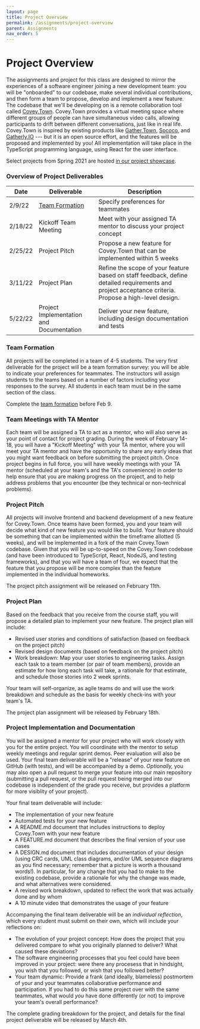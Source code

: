 ```yaml
---
layout: page
title: Project Overview
permalink: /assignments/project-overview
parent: Assignments
nav_order: 5
---
```


# Project Overview
The assignments and project for this class are designed to mirror the experiences of a software engineer joining a new development team:
you will be "onboarded" to our codebase, make several individual contributions, and then form a team to propose, develop and implement a new feature.
The codebase that we'll be developing on is a remote collaboration tool called [Covey.Town](https://www.covey.town).
Covey.Town provides a virtual meeting space where different groups of people can have simultaneous video calls, allowing participants to drift between different conversations, just like in real life.
Covey.Town is inspired by existing products like [Gather.Town](https://gather.town), [Sococo](https://www.sococo.com), and [Gatherly.IO](https://www.gatherly.io) --- but it is an open source effort, and the features will be proposed and implemented by you!
All implementation will take place in the TypeScript programming language, using React for the user interface.



Select projects from Spring 2021 are hosted [in our project showcase](https://neu-se.github.io/CS4530-CS5500-Spring-2021/project-showcase).


### Overview of Project Deliverables

| Date | Deliverable | Description | 
| -----| ----------- | ----------- |
| 2/9/22 | [Team Formation](https://docs.google.com/forms/d/e/1FAIpQLSdf7hc6AZ80f9pwAOV7vPsJxpQ-0KWy_kkIABLkP761V4UPPw/viewform?usp=sf_link) | Specify preferences for teammates |
| 2/18/22 | Kickoff Team Meeting | Meet with your assigned TA mentor to discuss your project concept |
| 2/25/22 | Project Pitch | Propose a new feature for Covey.Town that can be implemented within 5 weeks |
| 3/11/22 | Project Plan | Refine the scope of your feature based on staff feedback, define detailed requirements and project acceptance criteria. Propose a high-level design. |
| 5/22/22 | Project Implementation and Documentation | Deliver your new feature, including design documentation and tests |

### Team Formation
All projects will be completed in a team of 4-5 students.
The very first deliverable for the project will be a team formation survey: you will be able to indicate
your preferences for teammates. The instructors will assign students to the teams based on a number of factors including your responses to the survey.
All students in each team must be in the same section of the class.

Complete the [team formation](https://docs.google.com/forms/d/e/1FAIpQLSdf7hc6AZ80f9pwAOV7vPsJxpQ-0KWy_kkIABLkP761V4UPPw/viewform?usp=sf_link) before Feb 9.

### Team Meetings with TA Mentor
Each team will be assigned a TA to act as a mentor, who will also serve as your point of contact for project grading.
During the week of February 14-18, you will have a "Kickoff Meeting" with your TA mentor, where you will meet your TA mentor and have the opportunity to share any early ideas that you might want feedback on before submitting the project pitch.
Once project begins in full force, you will have weekly meetings with your TA mentor (scheduled at your team's and the TA's convenience) in order to help ensure that you are making progress on the project, and to help address problems that you encounter (be they technical or non-technical problems).
### Project Pitch
All projects will involve frontend and backend development of a new feature for Covey.Town.
Once teams have been formed, you and your team will decide what kind of new feature you would like to build.
Your feature should be something that can be implemented within the timeframe allotted (5 weeks), and will be implemented in a fork of the main Covey.Town codebase.
Given that you will be up-to-speed on the Covey.Town codebase (and have been introduced to TypeScript, React, NodeJS, and testing frameworks),
and that you will have a team of four, we expect that the feature that you propose will be more complex than the feature implemented in the individual
homeworks.

The project pitch assignment will be released on February 11th.

### Project Plan
Based on the feedback that you receive from the course staff, you will propose a detailed plan to implement your new feature.
The project plan will include:
* Revised user stories and conditions of satisfaction (based on feedback on the project pitch)
* Revised design documents (based on feedback on the project pitch)
* Work breakdown: Map your user stories to engineering tasks. Assign each task to a team member (or pair of team members), provide an estimate for how long each task will take, a rationale for that estimate, and schedule those stories into 2 week sprints.

Your team will self-organize, as agile teams do and will use the work breakdown and schedule as the basis for weekly check-ins with your team's TA.

The project plan assignment will be released by February 18th.

### Project Implementation and Documentation
You will be assigned a mentor for your project who will work closely with you for the entire project. You will coordinate with the mentor to setup weekly meetings and regular sprint demos. Peer evaluation will also be used.
Your final team deliverable will be a "release" of your new feature on GitHub (with tests), and will be accompanied by a demo.
*Optionally,* you may also open a pull request to merge your feature into our main repository (submitting a pull request, or the pull request being merged into our
codebase is independent of the grade you receive, but provides a platform for more visiblity of your project). 

Your final team deliverable will include:
* The implementation of your new feature
* Automated tests for your new feature
* A README.md document that includes instructions to deploy Covey.Town with your new feature
* A FEATURE.md document that describes the final version of your use cases
* A DESIGN.md document that includes documentation of your design (using CRC cards, UML class diagrams, and/or UML sequence diagrams as you find necessary; remember that a picture is worth a thousand words!). In particular,
    for any change that you had to make to the existing codebase, provide a rationale for why the change was made, and what alternatives were considered.
* A revised work breakdown, updated to reflect the work that was actually done and by whom
* A 10 minute video that demonstrates the usage of your feature
    
Accompanying the final team deliverable will be an *individual reflection*, which every student must submit on their own, which will include your reflections on:
* The evolution of your project concept: How does the project that you delivered compare to what you originally planned to deliver? What caused these deviations?
* The software engineering processes that you feel could have been improved in your project: were there any procesess that in hindsight, you wish that you followed, or wish that you followed better?
* Your team dynamic: Provide a frank (and ideally, blameless) postmortem of your and your teammates collaborative performance and participation. If you had to do this same project over with the same teammates, what would *you* have done differently (or not) to improve your team's overall performance?

The complete grading breakdown for the project, and details for the final project deliverable will be released by March 4th.
